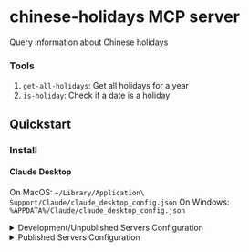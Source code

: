 # chinese-holidays MCP server

Query information about Chinese holidays

### Tools

1. `get-all-holidays`: Get all holidays for a year
2. `is-holiday`: Check if a date is a holiday

## Quickstart

### Install

#### Claude Desktop

On MacOS: `~/Library/Application\ Support/Claude/claude_desktop_config.json`
On Windows: `%APPDATA%/Claude/claude_desktop_config.json`

<details>
  <summary>Development/Unpublished Servers Configuration</summary>
  ```
  "mcpServers": {
    "chinese-holidays": {
      "command": "uv",
      "args": [
        "--directory",
        "the absolute path of chinese-holidays",
        "run",
        "chinese-holidays"
      ]
    }
  }
  ```
</details>

<details>
  <summary>Published Servers Configuration</summary>
  ```
  "mcpServers": {
    "chinese-holidays": {
      "command": "uvx",
      "args": [
        "chinese-holidays"
      ],
      "env": {
        "PYTHONIOENCODING": "utf-8"
      }
    }
  }
  ```
</details>